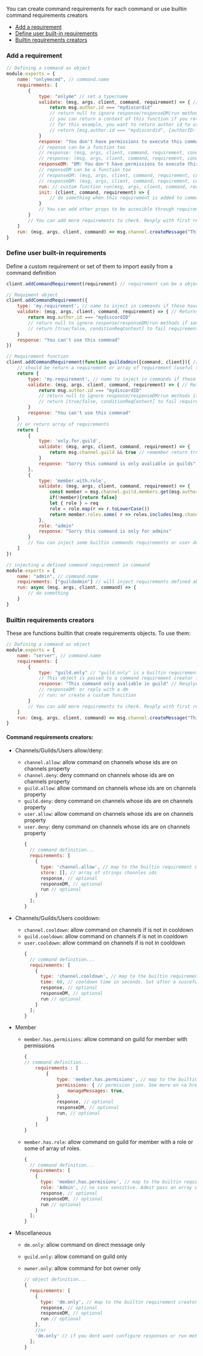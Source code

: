 You can create command requirements for each command or use builtin command requirements creators

- <a href="#add-requirement">Add a requirement</a>
- <a href="#define-user-requirement">Define user built-in requirements</a>
- <a href="#builtin-requirement">Builtin requirements creators</a>

### <div id="add-requirement">Add a requirement</div>

```js
// Defining a command as object
module.exports = {
	name: "onlymecmd", // command.name
	requirements: [
		{
			type: "onlyme" // set a type/name
			validate: (msg, args, client, command, requirement) => { // function to evaluate. if returns false do first of response/responseDM/run methods
				return msg.author.id === "mydiscordid"
				// return null to ignore response/responseDM/run methods if some these aren't undefined
				// you can return a context of this function if you return an array as [passCondition, conditionReqContext]
				// for this example, you want to return author id to use in response/responseDM/run methods
				// return [msg.author.id === "mydiscordid", {authorID: msg.author.id}]
			}
			response: "You don't have permissions to execute this command" // string/function<string/embed> => reply that string
			// reponse can be a function too
			// response: (msg, args, client, command, requirement, conditionReqContext) => returns string/embed
			// response: (msg, args, client, command, requirement, conditionReqContext) => "You don't have permissions to execute this command created by function"
			responseDM: "DM: You don't have permissions to execute this command" // string/function<string/embed> => reply that string with a direct message
			// reponseDM can be a function too
			// responseDM: (msg, args, client, command, requirement, conditionReqContext) => returns string/embed
			// responseDM: (msg, args, client, command, requirement, conditionReqContext) => "DM: You don't have permissions to execute this command created by function"
			run: // custom function run(msg, args, client, command, requirement, conditionReqContext)
			init: (client, command, requirement) => {
				// do something when this requirement is added to command, for example add a hook to command
			}
			// You can add other props to be accesible through requirement variable
		}
		// You can add more requirements to check. Resply with first requirement failed to pass
	]
	run: (msg, args, client, command) => msg.channel.createMessage("This is my command") // If pass all command requirements, this will be run
}
```

### <div id="define-user-requirement">Define user built-in requirements</div>

Define a custom requirement or set of them to import easily from a command definition

```js
client.addCommandRequirement(requirement) // requirement can be a object or a function

// Requiment object
client.addCommandRequirement({
	type: 'my.requirement', // name to inject in commands if these have it as requirement
	validate: (msg, args, client, command, requirement) => { // Returns false to run first of response/responseDM/run actions
		return msg.author.id === "mydiscordID"
		// return null to ignore response/responseDM/run methods if some of these are defined
		// return [true/false, conditionReqContext] to fail requirement and pass a context to response/responseDM/run actions
	}
	response: "You can't use this commnad"
})

// Requirement function
client.addCommandRequirement(function guildadmin({command, client}){ // function name will be the name to inject in commands
	// should be return a requirement or array of requirement (useful to pack multiple requirements as one)
	return {
		type: 'my.requirement', // name to inject in commands if these have it as requirement
		validate: (msg, args, client, command, requirement) => { // Returns false to run first of response/responseDM/run actions
			return msg.author.id === "mydiscordID"
			// return null to ignore response/responseDM/run methods if some of these are defined
			// return [true/false, conditionReqContext] to fail requirement and pass a context to response/responseDM/run actions
		}
		response: "You can't use this commnad"
	}
	// or return array of requirements
	return [
		{
			type: 'only.for.guild',
			validate: (msg, args, client, command, requirement) => {
				return msg.channel.guild && true // remember return true/false/null/[true/false, context]
			}
			response: "Sorry this command is only avaliable in guilds"
		},
		{
			type: 'member.with.role',
			validate: (msg, args, client, command, requirement) => {
				const member = msg.channel.guild.members.get(msg.author.id)
				if(!member){return false}
				let { role } = req
				role = role.map(r => r.toLowerCase())
				return member.roles.some( r => roles.includes(msg.channel.guild.roles.get(r).name.toLowerCase()) )
			},
			role: "admin"
			response: "Sorry this command is only for admins"
		}
		// You can inject some builtin commands requirements or user defined too
	]
})

// injecting a defined command requirement in command
module.exports = {
	name: "admin", // command.name
	requirements: ["guildadmin"] // will inject requirements defined above
	run: async (msg, args, client, command) => {
		// do something
	}
}
```

### <div id="builtin-requirement">Builtin requirements creators</div>

These are functions builtin that create requirements objects. To use them:

```js
// Defining a command as object
module.exports = {
	name: "server", // command.name
	requirements: [
		{
			type: "guild.only" // "guild.only" is a builtin requirement. this requirement only allow execution if message coming from a guild.
			// This object is passed to a command requirement creator function that returns a requirement object
			response: "This command only avaliable in guild" // Resplye with that if message doesn't come from a guild
			// responseDM: or reply with a dm
			// run: or create a custom funcition
		}
		// You can add more requirements to check. Resply with first requirement failed to pass
	]
	run: (msg, args, client, command) => msg.channel.createMessage("This is my command") // Run this pass all requirements
}
```

#### Command requirements creators:

- Channels/Guilds/Users allow/deny:
  - `channel.allow`: allow command on channels whose ids are on channels property
  - `channel.deny`: deny command on channels whose ids are on channels property
  - `guild.allow`: allow command on channels whose ids are on channels property
  - `guild.deny`: deny command on channels whose ids are on channels property
  - `user.allow`: allow command on channels whose ids are on channels property
  - `user.deny`: deny command on channels whose ids are on channels property
    ```js
    {
      // command definition...
      requirements: [
        {
          type: 'channel.allow', // map to the builtin requirement creator. Same interface for requirements from below
          store: [], // array of strings channles ids
          response, // optional
          responseDM, // optional
          run // optional
        }
      ];
    }
    ```
- Channels/Guilds/Users cooldown:

  - `channel.cooldown`: allow command on channels if is not in cooldown
  - `guild.cooldown`: allow command on channels if is not in cooldown
  - `user.cooldown`: allow command on channels if is not in cooldown
    ```js
    {
      // command definition...
      requirements: [
        {
          type: 'channel.cooldown', // map to the builtin requirement creator. Same interface for requirements from below
          time: 60, // cooldown time in seconds. Set after a suscefully command execution
          response, // optional
          responseDM, // optional
          run // optional
        }
      ];
    }
    ```

- Member

  - `member.has.permisions`: allow command on guild for member with permissions

    ```js
    {
    // command definition...
    	requirements : [
    		{
    			type: 'member.has.permisions', // map to the builtin requirement creator.
    			permissions: { // permision json. See more on <a href="#add-requirement">Add a requirement</a> https://abal.moe/Eris/docs/Permission
    				manageMessages: true,
    			}
    			response, // optional
    			responseDM, // optional
    			run, // optional
    		}
    	]
    }
    ```

  - `member.has.role`: allow command on guild for member with a role or some of array of roles.
    ```js
    {
      // command definition...
      requirements: [
        {
          type: 'member.has.permisions', // map to the builtin requirement creator.
          role: 'Admin', // no case sensitive. Admit pass an array of role names
          response, // optional
          responseDM, // optional
          run // optional
        }
      ];
    }
    ```

- Miscellaneous

  - `dm.only`: allow command on direct message only
  - `guild.only`: allow command on guild only
  - `owner.only`: allow command for bot owner only

    ```js
    // object definition...
    {
      requirements: [
        {
          type: 'dm.only', // map to the builtin requirement creator.
          response, // optional
          responseDM, // optional
          run // optional
        },
        //or
        'dm.only' // if you dont want configure responses or run methods
      ];
    }
    ```
